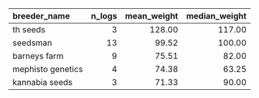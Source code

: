 |breeder_name      | n_logs| mean_weight| median_weight|
|:-----------------|------:|-----------:|-------------:|
|th seeds          |      3|      128.00|        117.00|
|seedsman          |     13|       99.52|        100.00|
|barneys farm      |      9|       75.51|         82.00|
|mephisto genetics |      4|       74.38|         63.25|
|kannabia seeds    |      3|       71.33|         90.00|